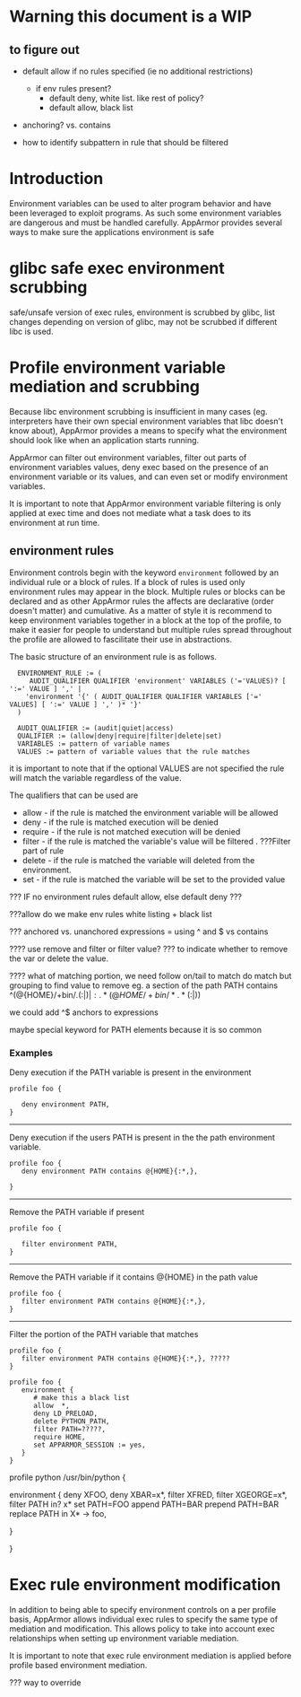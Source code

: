# Warning this document is a WIP

## to figure out

- default allow if no rules specified (ie no additional restrictions)
  - if env rules present?
    - default deny, white list. like rest of policy?
    - default allow, black list

- anchoring? vs. contains
- how to identify subpattern in rule that should be filtered

# Introduction

Environment variables can be used to alter program behavior and have been leveraged to exploit programs. As such some environment variables are dangerous and must be handled carefully. AppArmor provides several ways to make sure the applications environment is safe

# glibc safe exec environment scrubbing

safe/unsafe version of exec rules, environment is scrubbed by glibc, list changes depending on version of glibc, may not be scrubbed if different libc is used.

# Profile environment variable mediation and scrubbing

Because libc environment scrubbing is insufficient in many cases (eg. interpreters have their own special environment variables that libc doesn't know about), AppArmor provides a means to specify what the environment should look like when an application starts running.

AppArmor can filter out environment variables, filter out parts of environment variables values, deny exec based on the presence of an environment variable or its values, and can even set or modify environment variables.

It is important to note that AppArmor environment variable filtering is only applied at exec time and does not mediate what a task does to its environment at run time.

## environment rules

Environment controls begin with the keyword ```environment``` followed by an individual rule or a block of rules. If a block of rules is used only environment rules may appear in the block. Multiple rules or blocks can be declared and as other AppArmor rules the affects are declarative (order doesn't matter) and cumulative. As a matter of style it is recommend to keep environment variables together in a block at the top of the profile, to make it easier for people to understand but multiple rules spread throughout the profile are allowed to fascilitate their use in abstractions.

The basic structure of an environment rule is as follows.

 ```
   ENVIRONMENT_RULE := (
      AUDIT_QUALIFIER QUALIFIER 'environment' VARIABLES ('='VALUES)? [ ':=' VALUE ] ',' |
     'environment '{' ( AUDIT_QUALIFIER QUALIFIER VARIABLES ['=' VALUES] [ ':=' VALUE ] ',' )* '}'
   )

   AUDIT_QUALIFIER := (audit|quiet|access)
   QUALIFIER := (allow|deny|require|filter|delete|set)
   VARIABLES := pattern of variable names
   VALUES := pattern of variable values that the rule matches
 ```

it is important to note that if the optional VALUES are not specified the rule will match the variable regardless of the value.

The qualifiers that can be used are

- allow - if the rule is matched the environment variable will be allowed
- deny - if the rule is matched execution will be denied
- require - if the rule is not matched execution will be denied
- filter - if the rule is matched the variable's value will be filtered . ???Filter part of rule
- delete - if the rule is matched the variable will deleted from the environment.
- set - if the rule is matched the variable will be set to the provided value

??? IF no environment rules default allow, else default deny ???

???allow do we make env rules white listing + black list

??? anchored vs. unanchored expressions
= using ^ and $ vs contains


???? use remove and filter or filter value? ??? to indicate whether to remove the var or delete the value.

???? what of matching portion, we need follow on/tail to match do match but grouping to find value to remove
eg. a section of the path
  PATH contains \^(@{HOME}/+bin/*.*(:|$)|:.*(@{HOME}/+bin/*.*(:|$))

we could add ^$ anchors to expressions


maybe special keyword for PATH elements because it is so common


### Examples

Deny execution if the PATH variable is present in the environment

```
profile foo {

   deny environment PATH,
}
```

---

Deny execution if the users PATH is present in the the path environment variable.

```
profile foo {
   deny environment PATH contains @{HOME}{:*,},

}
```

---

Remove the PATH variable if present

```
profile foo {

   filter environment PATH,
}
```

---

Remove the PATH variable if it contains @{HOME} in the path value

```
profile foo {
   filter environment PATH contains @{HOME}{:*,},
}
```

---

Filter the portion of the PATH variable that matches

```
profile foo {
   filter environment PATH contains @{HOME}{:*,}, ?????
}
```


```
profile foo {
   environment {
      # make this a black list
      allow  *,
      deny LD_PRELOAD,
      delete PYTHON_PATH,
      filter PATH=?????,
      require HOME,
      set APPARMOR_SESSION := yes,
   }
}
```

profile python /usr/bin/python {

  environment {
       deny XFOO,
       deny XBAR=x*,
       filter XFRED,
       filter XGEORGE=x*,
       filter PATH in? x*
       set PATH=FOO
       append PATH=BAR
       prepend PATH=BAR
       replace PATH in X* -> foo,

  }

}

# Exec rule environment modification

In addition to being able to specify environment controls on a per profile basis, AppArmor allows individual exec rules to specify the same type of mediation and modification. This allows policy to take into account exec relationships when setting up environment variable mediation.

It is important to note that exec rule environment mediation is applied before profile based environment mediation.

??? way to override


